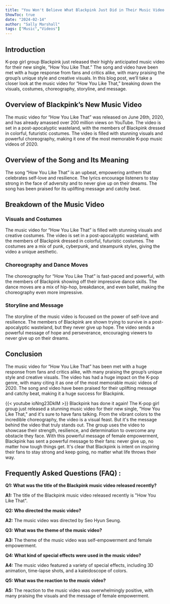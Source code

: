 ```yaml
---
title: "You Won't Believe What Blackpink Just Did in Their Music Video for 'How You Like That'!"
ShowToc: true 
date: "2024-02-14"
author: "Sally Marshall" 
tags: ["Music","Videos"]
---
```

## Introduction

K-pop girl group Blackpink just released their highly anticipated music video for their new single, “How You Like That.” The song and video have been met with a huge response from fans and critics alike, with many praising the group’s unique style and creative visuals. In this blog post, we’ll take a closer look at the music video for “How You Like That,” breaking down the visuals, costumes, choreography, storyline, and message. 

## Overview of Blackpink’s New Music Video

The music video for “How You Like That” was released on June 26th, 2020, and has already amassed over 200 million views on YouTube. The video is set in a post-apocalyptic wasteland, with the members of Blackpink dressed in colorful, futuristic costumes. The video is filled with stunning visuals and powerful choreography, making it one of the most memorable K-pop music videos of 2020.

## Overview of the Song and Its Meaning

The song “How You Like That” is an upbeat, empowering anthem that celebrates self-love and resilience. The lyrics encourage listeners to stay strong in the face of adversity and to never give up on their dreams. The song has been praised for its uplifting message and catchy beat.

## Breakdown of the Music Video

### Visuals and Costumes

The music video for “How You Like That” is filled with stunning visuals and creative costumes. The video is set in a post-apocalyptic wasteland, with the members of Blackpink dressed in colorful, futuristic costumes. The costumes are a mix of punk, cyberpunk, and steampunk styles, giving the video a unique aesthetic. 

### Choreography and Dance Moves

The choreography for “How You Like That” is fast-paced and powerful, with the members of Blackpink showing off their impressive dance skills. The dance moves are a mix of hip-hop, breakdance, and even ballet, making the choreography even more impressive. 

### Storyline and Message

The storyline of the music video is focused on the power of self-love and resilience. The members of Blackpink are shown trying to survive in a post-apocalyptic wasteland, but they never give up hope. The video sends a powerful message of hope and perseverance, encouraging viewers to never give up on their dreams. 

## Conclusion

The music video for “How You Like That” has been met with a huge response from fans and critics alike, with many praising the group’s unique style and creative visuals. The video has had a huge impact on the K-pop genre, with many citing it as one of the most memorable music videos of 2020. The song and video have been praised for their uplifting message and catchy beat, making it a huge success for Blackpink.

{{< youtube ioNng23DkIM >}} 
Blackpink has done it again! The K-pop girl group just released a stunning music video for their new single, "How You Like That," and it's sure to have fans talking. From the vibrant colors to the incredible choreography, the video is a visual feast. But it's the message behind the video that truly stands out. The group uses the video to showcase their strength, resilience, and determination to overcome any obstacle they face. With this powerful message of female empowerment, Blackpink has sent a powerful message to their fans: never give up, no matter how tough things get. It's clear that Blackpink is intent on inspiring their fans to stay strong and keep going, no matter what life throws their way.

## Frequently Asked Questions (FAQ) :
**Q1: What was the title of the Blackpink music video released recently?**

**A1:** The title of the Blackpink music video released recently is "How You Like That".

**Q2: Who directed the music video?**

**A2:** The music video was directed by Seo Hyun Seung.

**Q3: What was the theme of the music video?**

**A3:** The theme of the music video was self-empowerment and female empowerment.

**Q4: What kind of special effects were used in the music video?**

**A4:** The music video featured a variety of special effects, including 3D animation, time-lapse shots, and a kaleidoscope of colors.

**Q5: What was the reaction to the music video?**

**A5:** The reaction to the music video was overwhelmingly positive, with many praising the visuals and the message of female empowerment.





